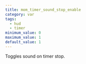 ```yaml
---
title: mom_timer_sound_stop_enable
category: var
tags:
  - hud
  - timer
minimum_value: 0
maximum_value: 1
default_value: 1
---
```


Toggles sound on timer stop.